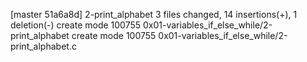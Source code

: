[master 51a6a8d] 2-print_alphabet
 3 files changed, 14 insertions(+), 1 deletion(-)
 create mode 100755 0x01-variables_if_else_while/2-print_alphabet
 create mode 100755 0x01-variables_if_else_while/2-print_alphabet.c
